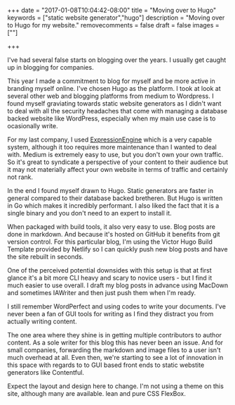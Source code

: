 +++
date = "2017-01-08T10:04:42-08:00"
title = "Moving over to Hugo"
keywords = ["static website generator","hugo"]
description = "Moving over to Hugo for my website."
removecomments = false
draft = false
images = [""]

+++

I've had several false starts on blogging over the years. I usually get caught up in blogging for companies. 

This year I made a commitment to blog for myself and be more active in branding myself online. I've chosen Hugo as the platform. I took at look at several other web and blogging platforms from medium to Wordpress. I found myself graviating towards static website generators as I didn't want to deal with all the security headaches that come with managing a database backed website like WordPress, especially when my main use case is to ocasionally write. 

For my last company, I used [ExpressionEngine](https://expressionengine.com/) which is a very capable system, although it too requires more maintenance than I wanted to deal with. Medium is extremely easy to use, but you don't own your own traffic. So it's great to syndicate a perspective of your content to their audience but it may not materially affect your own website in terms of traffic and certainly not rank. 

In the end I found myself drawn to Hugo. Static generators are faster in general compared to their database backed bretheren. But Hugo is written in Go which makes it incredibly performant. I also liked the fact that it is a single binary and you don't need to an expert to install it. 

When packaged with build tools, it also very easy to use. Blog posts are done in markdown. And because it's hosted on GitHub it benefits from git version control. For this particular blog, I'm using the Victor Hugo Build Template provided by Netlify so I can quickly push new blog posts and have the site rebuilt in seconds.

One of the perceived potential downsides with this setup is that at first glance it's a bit more CLI heavy and scary to novice users - but I find it much easier to use overall. I draft my blog posts in advance using MacDown and sometimes IAWriter and then just push them when I'm ready.

I still remember WordPerfect and using codes to write your documents. I've never been a fan of GUI tools for writing as I find they distract you from actually writing content.

The one area where they shine is in getting multiple contributors to author content. As a sole writer for this blog this has never been an issue. And for small companies, forwarding the markdown and image files to a user isn't much overhead at all. Even then, we're starting to see a lot of innovation in this space with regards to to GUI based front ends to static webstite generators like Contentful.

Expect the layout and design here to change. I'm not using a theme on this site, although many are available. lean and pure CSS FlexBox.